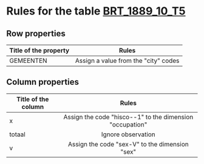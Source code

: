 # Rules for the table [BRT_1889_10_T5](https://github.com/cgueret/DataDump/blob/master/xls-marked/BRT_1889_10_T5_marked.xls?raw=true)
## Row properties
| Title of the property | Rules |
| --------------------- |:-----:|
| GEMEENTEN | Assign a value from the "city" codes |
## Column properties
| Title of the column | Rules |
| --------------------- |:-----:|
| x | Assign the code "hisco--1" to the dimension "occupation" |
| totaal | Ignore observation |
| v | Assign the code "sex-V" to the dimension "sex" |
